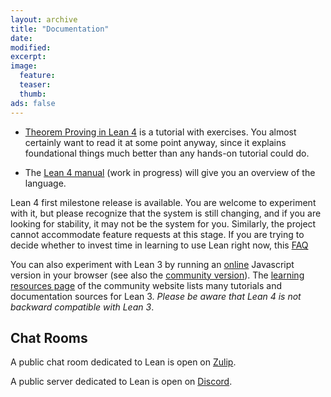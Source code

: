 ```yaml
---
layout: archive
title: "Documentation"
date:
modified:
excerpt:
image:
  feature:
  teaser:
  thumb:
ads: false
---
```


- [Theorem Proving in Lean 4](https://leanprover.github.io/theorem_proving_in_lean4/) is a tutorial with exercises.
You almost certainly want to read it at some point anyway, since it explains foundational things much better
than any hands-on tutorial could do.

- The [Lean 4 manual](https://leanprover.github.io/lean4/doc/) (work in progress) will give you an overview of the language.

Lean 4 first milestone release is available. You are welcome to experiment with it, but please
recognize that the system is still changing, and if you are looking
for stability, it may not be the system for you. Similarly, the project
cannot accommodate feature requests at this stage. If you are trying to decide
whether to invest time in learning to use Lean right now, this
[FAQ](https://leanprover.github.io/lean4/doc/faq.html)

You can also experiment with Lean 3 by running an [online](https://leanprover.github.io/live/) Javascript version in
your browser (see also the [community version](https://leanprover-community.github.io/lean-web-editor/)).
The [learning resources page](https://leanprover-community.github.io/learn.html)
of the community website lists many tutorials and documentation sources for Lean 3.
*Please be aware that Lean 4 is not backward compatible with Lean 3*.

## Chat Rooms

A public chat room dedicated to Lean is open on [Zulip](https://leanprover.zulipchat.com/).

A public server dedicated to Lean is open on [Discord](https://discord.gg/nDX85DPF).
